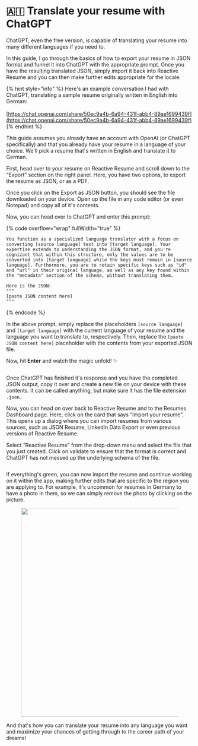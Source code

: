 # 🇦🇮 Translate your resume with ChatGPT

ChatGPT, even the free version, is capable of translating your resume into many different languages if you need to.

In this guide, I go through the basics of how to export your resume in JSON format and funnel it into ChatGPT with the appropriate prompt. Once you have the resulting translated JSON, simply import it back into Reactive Resume and you can then make further edits appropriate for the locale.

{% hint style="info" %}
Here's an example conversation I had with ChatGPT, translating a sample resume originally written in English into German:\
\
[https://chat.openai.com/share/50ec9a4b-6a94-431f-abb4-89ae1699439f](https://chat.openai.com/share/50ec9a4b-6a94-431f-abb4-89ae1699439f)
{% endhint %}

This guide assumes you already have an account with OpenAI (or ChatGPT specifically) and that you already have your resume in a language of your choice. We'll pick a resume that's written in English and translate it to German.

First, head over to your resume on Reactive Resume and scroll down to the “Export” section on the right panel. Here, you have two options, to export the resume as JSON, or as a PDF.

Once you click on the Export as JSON button, you should see the file downloaded on your device. Open up the file in any code editor (or even Notepad) and copy all of it's contents.

Now, you can head over to ChatGPT and enter this prompt:

{% code overflow="wrap" fullWidth="true" %}
```
You function as a specialized language translator with a focus on converting [source language] text into [target language]. Your expertise extends to understanding the JSON format, and you're cognizant that within this structure, only the values are to be converted into [target language] while the keys must remain in [source language]. Furthermore, you are to retain specific keys such as "id" and "url" in their original language, as well as any key found within the "metadata" section of the schema, without translating them.

Here is the JSON:
"""
[paste JSON content here]
"""
```
{% endcode %}

In the above prompt, simply replace the placeholders `[source language]` and `[target language]` with the current language of your resume and the language you want to translate to, respectively. Then, replace the `[paste JSON content here]` placeholder with the contents from your exported JSON file.

Now, hit **Enter** and watch the magic unfold! ✨

<figure><img src="../.gitbook/assets/Screenshot 2023-11-20 at 7.53.32 PM.png" alt=""><figcaption></figcaption></figure>

Once ChatGPT has finished it's response and you have the completed JSON output, copy it over and create a new file on your device with these contents. It can be called anything, but make sure it has the file extension `.json`.

Now, you can head on over back to Reactive Resume and to the Resumes Dashboard page. Here, click on the card that says “Import your resume". This opens up a dialog where you can import resumes from various sources, such as JSON Resume, LinkedIn Data Export or even previous versions of Reactive Resume.

Select “Reactive Resume" from the drop-down menu and select the file that you just created. Click on validate to ensure that the format is correct and ChatGPT has not messed up the underlying schema of the file.

<figure><img src="../.gitbook/assets/Screenshot 2023-11-20 at 7.54.31 PM.png" alt=""><figcaption></figcaption></figure>

If everything's green, you can now import the resume and continue working on it within the app, making further edits that are specific to the region you are applying to. For example, it's uncommon for resumes in Germany to have a photo in them, so we can simply remove the photo by clicking on the picture.

<figure><img src="../.gitbook/assets/Screenshot 2023-11-20 at 7.55.24 PM.png" alt="" width="563"><figcaption></figcaption></figure>

And that's how you can translate your resume into any language you want and maximize your chances of getting through to the career path of your dreams!
